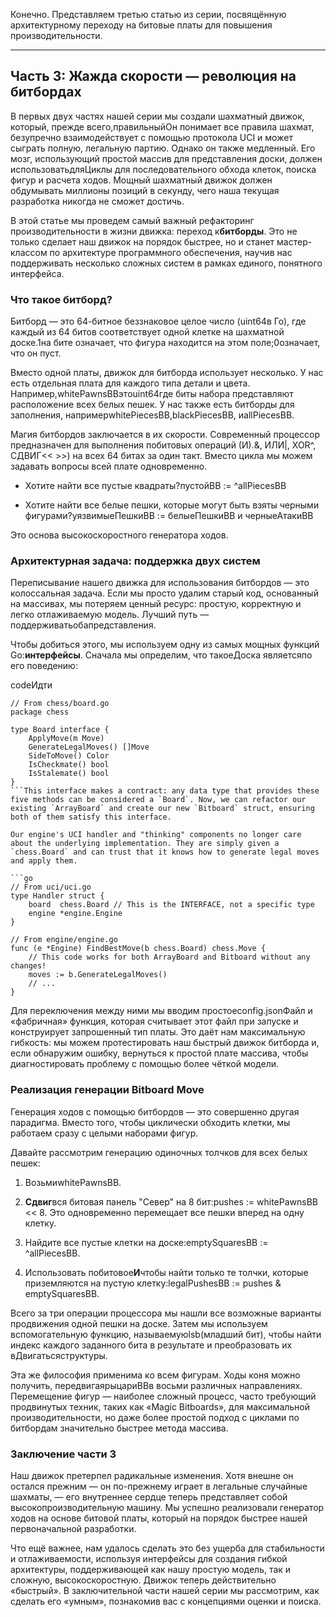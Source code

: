 Конечно. Представляем третью статью из серии, посвящённую архитектурному переходу на битовые платы для повышения производительности.

---

## Часть 3: Жажда скорости — революция на битбордах

В первых двух частях нашей серии мы создали шахматный движок, который, прежде всего,правильныйОн понимает все правила шахмат, безупречно взаимодействует с помощью протокола UCI и может сыграть полную, легальную партию. Однако он также медленный. Его мозг, использующий простой массив для представления доски, должен использоватьдляЦиклы для последовательного обхода клеток, поиска фигур и расчета ходов. Мощный шахматный движок должен обдумывать миллионы позиций в секунду, чего наша текущая разработка никогда не сможет достичь.

В этой статье мы проведем самый важный рефакторинг производительности в жизни движка: переход к**битборды**. Это не только сделает наш движок на порядок быстрее, но и станет мастер-классом по архитектуре программного обеспечения, научив нас поддерживать несколько сложных систем в рамках единого, понятного интерфейса.

### Что такое битборд?

Битборд — это 64-битное беззнаковое целое число (uint64в Го), где каждый из 64 битов соответствует одной клетке на шахматной доске.1на бите означает, что фигура находится на этом поле;0означает, что он пуст.

Вместо одной платы, движок для битборда использует несколько. У нас есть отдельная плата для каждого типа детали и цвета. Например,whitePawnsBBэтоuint64где биты набора представляют расположение всех белых пешек. У нас также есть битборды для заполнения, напримерwhitePiecesBB,blackPiecesBB, иallPiecesBB.

Магия битбордов заключается в их скорости. Современный процессор предназначен для выполнения побитовых операций (И).&, ИЛИ|, XOR^, СДВИГ<< >>) на всех 64 битах за один такт. Вместо цикла мы можем задавать вопросы всей плате одновременно.

- Хотите найти все пустые квадраты?пустойBB := ^allPiecesBB
    
- Хотите найти все белые пешки, которые могут быть взяты черными фигурами?уязвимыеПешкиBB := белыеПешкиBB и черныеАтакиBB
    

Это основа высокоскоростного генератора ходов.

### Архитектурная задача: поддержка двух систем

Переписывание нашего движка для использования битбордов — это колоссальная задача. Если мы просто удалим старый код, основанный на массивах, мы потеряем ценный ресурс: простую, корректную и легко отлаживаемую модель. Лучший путь — поддерживатьобапредставления.

Чтобы добиться этого, мы используем одну из самых мощных функций Go:**интерфейсы**. Сначала мы определим, что такоеДоска являетсяпо его поведению:

codeИдти

````
// From chess/board.go
package chess

type Board interface {
	ApplyMove(m Move)
	GenerateLegalMoves() []Move
	SideToMove() Color
	IsCheckmate() bool
	IsStalemate() bool
}
```This interface makes a contract: any data type that provides these five methods can be considered a `Board`. Now, we can refactor our existing `ArrayBoard` and create our new `Bitboard` struct, ensuring both of them satisfy this interface.

Our engine's UCI handler and "thinking" components no longer care about the underlying implementation. They are simply given a `chess.Board` and can trust that it knows how to generate legal moves and apply them.

```go
// From uci/uci.go
type Handler struct {
	board  chess.Board // This is the INTERFACE, not a specific type
	engine *engine.Engine
}

// From engine/engine.go
func (e *Engine) FindBestMove(b chess.Board) chess.Move {
	// This code works for both ArrayBoard and Bitboard without any changes!
	moves := b.GenerateLegalMoves() 
	// ...
}
````

Для переключения между ними мы вводим простоеconfig.jsonФайл и «фабричная» функция, которая считывает этот файл при запуске и конструирует запрошенный тип платы. Это даёт нам максимальную гибкость: мы можем протестировать наш быстрый движок битборда и, если обнаружим ошибку, вернуться к простой плате массива, чтобы диагностировать проблему с помощью более чёткой модели.

### Реализация генерации Bitboard Move

Генерация ходов с помощью битбордов — это совершенно другая парадигма. Вместо того, чтобы циклически обходить клетки, мы работаем сразу с целыми наборами фигур.

Давайте рассмотрим генерацию одиночных толчков для всех белых пешек:

1. ВозьмиwhitePawnsBB.
    
2. **Сдвиг**вся битовая панель "Север" на 8 бит:pushes := whitePawnsBB << 8. Это одновременно перемещает все пешки вперед на одну клетку.
    
3. Найдите все пустые клетки на доске:emptySquaresBB := ^allPiecesBB.
    
4. Использовать побитовое**И**чтобы найти только те толчки, которые приземляются на пустую клетку:legalPushesBB := pushes & emptySquaresBB.
    

Всего за три операции процессора мы нашли все возможные варианты продвижения одной пешки на доске. Затем мы используем вспомогательную функцию, называемуюlsb(младший бит), чтобы найти индекс каждого заданного бита в результате и преобразовать их вДвигатьсяструктуры.

Эта же философия применима ко всем фигурам. Ходы коня можно получить, передвигаярыцариBBв восьми различных направлениях. Перемещение фигур — наиболее сложный процесс, часто требующий продвинутых техник, таких как «Magic Bitboards», для максимальной производительности, но даже более простой подход с циклами по битбордам значительно быстрее метода массива.

### Заключение части 3

Наш движок претерпел радикальные изменения. Хотя внешне он остался прежним — он по-прежнему играет в легальные случайные шахматы, — его внутреннее сердце теперь представляет собой высокопроизводительную машину. Мы успешно реализовали генератор ходов на основе битовой платы, который на порядок быстрее нашей первоначальной разработки.

Что ещё важнее, нам удалось сделать это без ущерба для стабильности и отлаживаемости, используя интерфейсы для создания гибкой архитектуры, поддерживающей как нашу простую модель, так и сложную, высокоскоростную. Движок теперь действительно «быстрый». В заключительной части нашей серии мы рассмотрим, как сделать его «умным», познакомив вас с концепциями оценки и поиска.